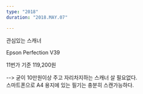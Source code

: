 ```yaml
---
type: "2018"
duration: "2018.MAY.07"

---
```


관심있는 스캐너

Epson Perfection V39

11번가 기준 119,200원

--> 굳이 10만원이상 주고 자리차지하는 스캐너 살 필요없다.  
스마트폰으로 A4 용지에 있는 필기는 충분히 스캔가능하다.
